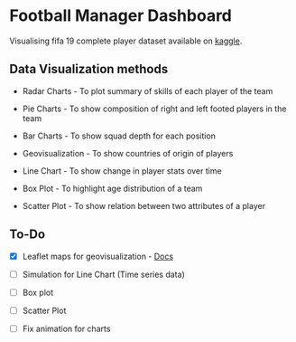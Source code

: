 # Football Manager Dashboard

Visualising fifa 19 complete player dataset available on [kaggle](https://www.kaggle.com/karangadiya/fifa19).

## Data Visualization methods

- Radar Charts - To plot summary of skills of each player of the team

- Pie Charts - To show composition of right and left footed players in the team

- Bar Charts - To show squad depth for each position

- Geovisualization - To show countries of origin of players

- Line Chart - To show change in player stats over time

- Box Plot - To highlight age distribution of a team

- Scatter Plot - To show relation between two attributes of a player

## To-Do

- [x] Leaflet maps for geovisualization - [Docs](https://react-leaflet.js.org/)

- [ ] Simulation for Line Chart (Time series data)

- [ ] Box plot

- [ ] Scatter Plot

- [ ] Fix animation for charts
